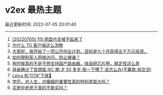# v2ex 最热主题

最近更新时间: 2022-07-05 20:01:40

--- 
1. [[20220705] 115 网盘也支棱不起来了](https://www.v2ex.com/t/864095) 
2. [为什么 TG 客户端这么流畅](https://www.v2ex.com/t/864115) 
3. [大家好，我开始了一项公开创业计划，目标是九个月获得五千万元投资。](https://www.v2ex.com/t/864079) 
4. [如何限制家人网络访问，防止被骗？](https://www.v2ex.com/t/864140) 
5. [有时候真的不是不想支持国产路由器，啥自研芯片啊，稳定性这么差](https://www.v2ex.com/t/864149) 
6. [母亲确诊了宫颈癌 IIIC 期,才 50 多岁.我一下懵了,该怎么办(不筹款,纯交流)](https://www.v2ex.com/t/864189) 
7. [Leica 标“OTA”下放🤣](https://www.v2ex.com/t/864093) 
8. [学历，对人生，对婚姻的重要性真的特别差距大吗？](https://www.v2ex.com/t/864122) 
9. [买房中老房子真的不能买吗？](https://www.v2ex.com/t/864146) 
